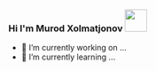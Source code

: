 ### Hi I'm Murod Xolmatjonov <img src="https://media.giphy.com/media/hvRJCLFzcasrR4ia7z/giphy.gif" width="40px" />
- 🔭 I’m currently working on ...
- 🌱 I’m currently learning ...
<!--
**murod3363/murod3363** is a ✨ _special_ ✨ repository because its `README.md` (this file) appears on your GitHub profile.

Here are some ideas to get you started:

- 🔭 I’m currently working on ...
- 🌱 I’m currently learning ...
- 👯 I’m looking to collaborate on ...
- 🤔 I’m looking for help with ...
- 💬 Ask me about ...
- 📫 How to reach me: ...
- 😄 Pronouns: ...
- ⚡ Fun fact: ...
-->
